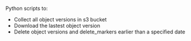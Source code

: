 Python scripts to:
- Collect all object versions in s3 bucket
- Download the lastest object version
- Delete object versions and delete_markers earlier than a specified date